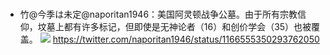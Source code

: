 ### 
- 竹@今季は未定@naporitan1946：美国阿灵顿战争公墓。由于所有宗教信仰，坟墓上都有许多标记，但即使是无神论者（16）和创价学会（35）也被覆盖。
![](https://pbs.twimg.com/media/EDBv53dWwAA2IjC?format=jpg)
https://twitter.com/naporitan1946/status/1166555350293762050